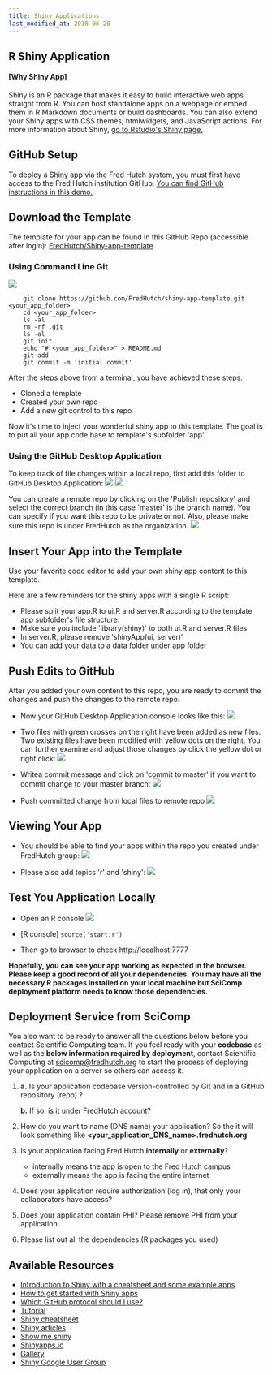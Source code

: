 ```yaml
---
title: Shiny Applications
last_modified_at: 2018-06-20
---
```


## R Shiny Application

#### [Why Shiny App]
Shiny is an R package that makes it easy to build interactive web apps straight from R. You can host standalone apps on a webpage or embed them in R Markdown documents or build dashboards. You can also extend your Shiny apps with CSS themes, htmlwidgets, and JavaScript actions. For more information about Shiny, [go to Rstudio's Shiny page.](https://shiny.rstudio.com)

## GitHub Setup
To deploy a Shiny app via the Fred Hutch system, you must first have access to the Fred Hutch institution GitHub.  [You can find GitHub instructions in this demo.](https://fredhutch.github.io/wiki/compdemos/comp_github/)

## Download the Template
The template for your app can be found in this GitHub Repo (accessible after login):
[FredHutch/Shiny-app-template](https://github.com/FredHutch/shiny-app-template)

### Using Command Line Git
![](/assets/com-com.png)
```
    git clone https://github.com/FredHutch/shiny-app-template.git <your_app_folder>
    cd <your_app_folder>
    ls -al
    rm -rf .git
    ls -al
    git init
    echo "# <your_app_folder>" > README.md
    git add .
    git commit -m 'initial commit'
```
After the steps above from a terminal, you have achieved these steps:
- Cloned a template
- Created your own repo
- Add a new git control to this repo

Now it's time to inject your wonderful shiny app to this template. The goal is to put all your app code base to template's subfolder 'app'.  

### Using the GitHub Desktop Application

To keep track of file changes within a local repo, first add this folder to GitHub Desktop Application:
![](/assets/electro-add-repo.png)
![](/assets/rsz_1electron-add-repo-2.png)

You can create a remote repo by clicking on the 'Publish repository' and select the correct branch (in this case 'master' is the branch name). You can specify if you want this repo to be private or not. Also, please make sure this repo is under FredHutch as the organization.
![](/assets/electro-create-remote-repo.png)

## Insert Your App into the Template
Use your favorite code editor to add your own shiny app content to this template.

Here are a few reminders for the shiny apps with a single R script:

- Please split your app.R to ui.R and server.R according to the template app subfolder's file structure.
- Make sure you include 'library(shiny)' to both ui.R and server.R files
- In server.R, please remove 'shinyApp(ui, server)'
- You can add your data to a data folder under app folder

## Push Edits to GitHub
After you added your own content to this repo, you are ready to commit the changes and push the changes to the remote repo.

- Now your GitHub Desktop Application console looks like this:
![](/assets/electron-before-commit.png)

- Two files with green crosses on the right have been added as new files.
Two existing files have been modified with yellow dots on the right.
You can further examine and adjust those changes by click the yellow dot or right click:
![](/assets/electron-mod.png)

- Writea commit message and click on 'commit to master' if you want to commit change to your master branch:
![](/assets/electron-com.png)

- Push committed change from local files to remote repo
![](/assets/electron-push.png)

## Viewing Your App

- You should be able to find your apps within the repo you created under FredHutch group:
![](/assets/github-repo_s.png)

- Please also add topics 'r' and 'shiny':
![](/assets/GitHub-add-labels-3.png)

## Test You Application Locally
- Open an R console
![](/assets/r.png)

- [R console] ``` source('start.r') ```

- Then go to browser to check http://localhost:7777

**Hopefully, you can see your app working as expected in the browser. Please keep a good record of all your dependencies. You may have all the necessary R packages installed on your local machine but SciComp deployment platform needs to know those dependencies.**

## Deployment Service from SciComp

You also want to be ready to answer all the questions below before you contact Scientific Computing team.  If you feel ready with your **codebase** as well as the **below information required by deployment**, contact Scientific Computing at <scicomp@fredhutch.org> to start the process of deploying your application on a server so others can access it.

1. **a.** Is your application codebase version-controlled by Git and in a GitHub repository (repo) ?

   **b.** If so, is it under FredHutch account?

2. How do you want to name (DNS name) your application? So the it will look something like **<your_application_DNS_name>.fredhutch.org**

3. Is your application facing Fred Hutch **internally** or **externally**?
    - internally means the app is open to the Fred Hutch campus
    - externally means the app is facing the entire internet

4. Does your application require authorization (log in), that only your collaborators have access?

5. Does your application contain PHI? Please remove PHI from your application.

6. Please list out all the dependencies (R packages you used)


## Available Resources
- [Introduction to Shiny with a cheatsheet and some example apps]((http://zevross.com/blog/2016/04/19/r-powered-web-applications-with-shiny-a-tutorial-and-cheat-sheet-with-40-example-apps/)
)
- [How to get started with Shiny apps]((https://shiny.rstudio.com/articles/build.html))
- [Which GitHub protocol should I use?](https://gist.github.com/grawity/4392747)
- [Tutorial](http://shiny.rstudio.com/tutorial/)
- [Shiny cheatsheet](http://shiny.rstudio.com/images/shiny-cheatsheet.pdf)
- [Shiny articles](http://shiny.rstudio.com/articles/)
- [Show me shiny](http://www.showmeshiny.com/)
- [Shinyapps.io](http://www.shinyapps.io/)
- [Gallery](http://shiny.rstudio.com/gallery/google-charts.html)
- [Shiny Google User Group](https://groups.google.com/forum/#!forum/shiny-discuss)
